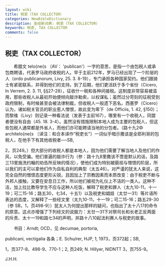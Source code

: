 ```yaml
---
layout: wiki
title: 税吏（TAX COLLECTOR）
categories: NewBibleDictionary
description: 圣经新词典: 税吏（TAX COLLECTOR）
keywords: 税吏, TAX COLLECTOR
comments: false
---
```


## 税吏（TAX COLLECTOR）

　　希腊文 telo{ne{s （AV： 'publican'）一字的意思，是指一个由包税人或承包商聘请，代表罗马政府收税的人。早于主前212年，罗马已经出现了一个阶层的人（ordo publicanorum, Livy, 25. 3. 8-19），专门承担各种国家契约。他们跟骑士有紧密联系，并得到他们的支持。到了后期，他们更活跃于多个省份（Cicero, In Verrem, 2. 3. 11, §§27-28），征收什一税和各种间接税。这制度非常容易被滥用，那些收税人从最初开始便倾向敲诈勒索，以权谋私；虽然过分苛刻的征税受到政府限制，有时候甚至会被法律制裁，但收税人一般遗下恶名。西塞罗（Cicero）认为，诸如税关官员的职业惹人憎恨，故此变为卑下（de Officiis, 1. 42, §150）；而黎维（Livy）则记录一种看法说（发表于主前167），哪里有一个收税人，同盟者便没有自由（45. 18. 3-4）。虽然没有措施限制本地人成为主要的包税人，但这些包税人通常都是外省人，而他们亦可能聘请当地的分包者。（路十九2中 architelo{ne{s 〔译注：和合本译作“税吏长”〕一词似乎暗示撒该是全耶利哥的包税人，在他手下有其他收税者──SB,

2，页249。）但大部分的收税人都是本地人，因为他们需要了解当地人及他们的作风，以免受骗。他们普遍的敲诈行为（参：路十九8里撒该不啻是默认的话，及路三13里施洗约翰的劝告所反映的情况），使他们成为特别被藐视与憎恨的阶层，所以我们的主可以拿他们作为自私自利的典型（太五46）。对严谨的犹太人来说，这完全自然的憎恨态度更形尖锐，且因加上了宗教因素而本质改变：由于税吏不断与外邦人接触，又要在安息日工作，所以他们被视为礼仪上不洁的一类人。这种不洁，加上拉比教导学生不应与这种人吃饭，解释了税吏和罪人（太九10-11，十一19；可二15-16；路五30，七34，十五1）以及税吏和娼妓（太廿一31）等片语所表达的态度，又解释了一些经文里（太九10-11，十一19；可二15-16；路五29-30〔参 SB，1，页498-9〕）犹太人为何提出那样的疑问，也指出了太十八17的命令的原意。这点亦增强了下列经文的说服力：太廿一31下对祭司长和长老正反两面的斥责、太十一19和路七34的声明，并路十八10起法利赛人与税吏的故事。

　　书目：Arndt; OCD，见 decumae, portoria,

publicani, vectigalia 各条；E. Schu/rer, HJP, 1, 1973，页372起；SB,

1，页377-8、498-9、770-1；2, 页249; N. Hillyer, NIDNTT 3，页755-9。

J.H.H.








